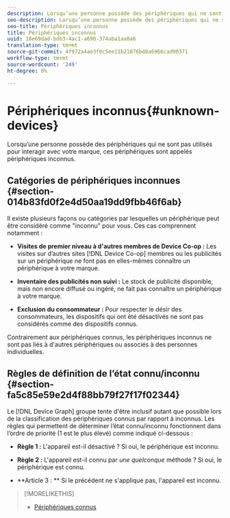 ```yaml
---
description: Lorsqu’une personne possède des périphériques qui ne sont pas utilisés pour interagir avec votre marque, ces périphériques sont appelés périphériques inconnus.
seo-description: Lorsqu’une personne possède des périphériques qui ne sont pas utilisés pour interagir avec votre marque, ces périphériques sont appelés périphériques inconnus.
seo-title: Périphériques inconnus
title: Périphériques inconnus
uuid: 18e69dad-bdb3-4ac1-a690-374aba1aa0a6
translation-type: tm+mt
source-git-commit: 4f972a4ae3f0c5ee11b21876bd8a6966cad90371
workflow-type: tm+mt
source-wordcount: '249'
ht-degree: 0%

---
```



# Périphériques inconnus{#unknown-devices}

Lorsqu’une personne possède des périphériques qui ne sont pas utilisés pour interagir avec votre marque, ces périphériques sont appelés périphériques inconnus.

## Catégories de périphériques inconnues {#section-014b83fd0f2e4d50aa19dd9fbb46f6ab}

Il existe plusieurs façons ou catégories par lesquelles un périphérique peut être considéré comme &quot;inconnu&quot; pour vous. Ces cas comprennent notamment :

* **Visites de premier niveau à d&#39;autres membres de Device Co-op :** Les visites sur d’autres sites [!DNL Device Co-op] membres ou les publicités sur un périphérique ne font pas en elles-mêmes connaître un périphérique à votre marque.

* **Inventaire des publicités non suivi :** Le stock de publicité disponible, mais non encore diffusé ou ingéré, ne fait pas connaître un périphérique à votre marque.
* **Exclusion du consommateur :** Pour respecter le désir des consommateurs, les dispositifs qui ont été désactivés ne sont pas considérés comme des dispositifs connus.

Contrairement aux périphériques connus, les périphériques inconnus ne sont pas liés à d&#39;autres périphériques ou associés à des personnes individuelles.

## Règles de définition de l’état connu/inconnu {#section-fa5c85e59e2d4f88bb79f27f17f02344}

Le [!DNL Device Graph] groupe tente d&#39;être inclusif autant que possible lors de la classification des périphériques connus par rapport à inconnus. Les règles qui permettent de déterminer l’état connu/inconnu fonctionnent dans l’ordre de priorité (1 est le plus élevé) comme indiqué ci-dessous :

* **Règle 1 :** L&#39;appareil est-il désactivé ? Si oui, le périphérique est inconnu.
* **Règle 2 :** L&#39;appareil est-il connu par *une quelconque* méthode ? Si oui, le périphérique est connu.

* **Article 3 : ** Si le précédent ne s&#39;applique pas, l&#39;appareil est inconnu.

>[!MORELIKETHIS]
>
>* [Périphériques connus](../processes/known-device.md#concept-8e87c276819a48bfac5cef10b45216d1)

